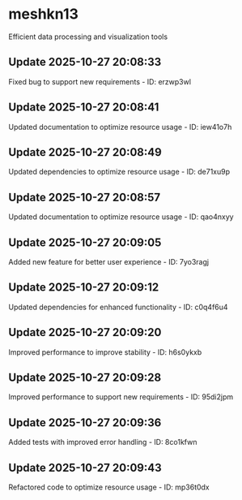 # meshkn13
Efficient data processing and visualization tools

## Update 2025-10-27 20:08:33
Fixed bug to support new requirements - ID: erzwp3wl


## Update 2025-10-27 20:08:41
Updated documentation to optimize resource usage - ID: iew41o7h


## Update 2025-10-27 20:08:49
Updated dependencies to optimize resource usage - ID: de71xu9p


## Update 2025-10-27 20:08:57
Updated documentation to optimize resource usage - ID: qao4nxyy


## Update 2025-10-27 20:09:05
Added new feature for better user experience - ID: 7yo3ragj


## Update 2025-10-27 20:09:12
Updated dependencies for enhanced functionality - ID: c0q4f6u4


## Update 2025-10-27 20:09:20
Improved performance to improve stability - ID: h6s0ykxb


## Update 2025-10-27 20:09:28
Improved performance to support new requirements - ID: 95di2jpm


## Update 2025-10-27 20:09:36
Added tests with improved error handling - ID: 8co1kfwn


## Update 2025-10-27 20:09:43
Refactored code to optimize resource usage - ID: mp36t0dx

